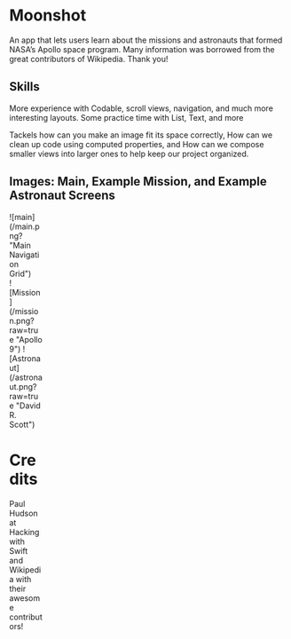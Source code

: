 # Moonshot
An app that lets users learn about the missions and astronauts that formed NASA’s Apollo space program.
Many information was borrowed from the great contributors of Wikipedia. Thank you!

## Skills
More experience with Codable, scroll views, navigation, and much more interesting layouts.
Some practice time with List, Text, and more

Tackels how can you make an image fit its space correctly, How can we clean up code using computed properties, and
How can we compose smaller views into larger ones to help keep our project organized.

## Images: Main, Example Mission, and Example Astronaut Screens
<div style="width:60px ; height:60px">
![main](/main.png? "Main Navigation Grid")
<div>
![Mission](/mission.png?raw=true "Apollo 9")
![Astronaut](/astronaut.png?raw=true "David R. Scott")


# Credits
Paul Hudson at Hacking with Swift and Wikipedia with their awesome contributors!

